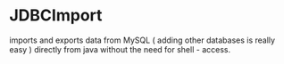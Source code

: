 JDBCImport
==========

imports and exports data from MySQL ( adding other databases is really easy ) directly from java without the need for shell - access.